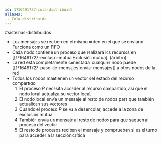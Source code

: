 ```yaml
---
id: 1716491727-cola-distribuida
aliases:
 - Cola distribuida
---
```


#sistemas-distribuidos 

- Los mensajes se reciben en el mismo orden en el que se enviaron. Funciona como un FIFO
- Cada nodo contiene un proceso que realizará los recursos en [[1716491727-exclusin-mutua|Exclusión mutua]] (árbitro)
- La red está completamente conectada, cualquier nodo puede [[1716491727-paso-de-mensajes|enviar mensajes]] a otros nodos de la red
- Todos los nodos mantienen un vector del estado del recurso compartido:
	1. El proceso $P$ necesita acceder al recurso compartido, así que el nodo local actualiza su vector local.
	2. El nodo local envía un mensaje al resto de nodos para que también actualicen sus vectores
	3. Cuando el proceso $P$ se va a desencolar, accede a la zona de exclusión mutua 
	4. También envía un mensaje al resto de nodos para que saquen al proceso del vector
	5. El resto de procesos reciben el mensaje y comprueban si es el turno para acceder a la sección crítica